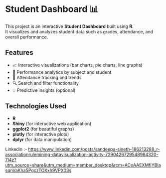 # Student Dashboard 📊

This project is an interactive **Student Dashboard** built using **R**.  
It visualizes and analyzes student data such as grades, attendance, and overall performance.

## Features

- 📈 Interactive visualizations (bar charts, pie charts, line graphs)
- 🎯 Performance analytics by subject and student
- 📅 Attendance tracking and trends
- 🔍 Search and filter functionality
- 💡 Predictive insights (optional)

## Technologies Used

- **R**  
- **Shiny** (for interactive web application)  
- **ggplot2** (for beautiful graphs)  
- **plotly** (for interactive plots)  
- **dplyr** (for data manipulation)

Linkedin :- https://www.linkedin.com/posts/sandeepa-sineth-186213288_r-associationrulemining-datavisualization-activity-7290426729548984320-7I4z?utm_source=share&utm_medium=member_desktop&rcm=ACoAAEXMfjYBIasqnVaKha5PgczTOXxh9VPX03s
